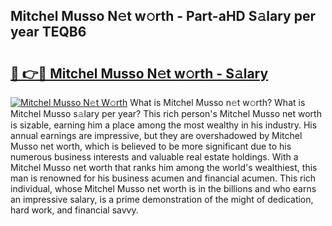 ## Mitchel Musso N𝚎t w𝚘rth - Part-aHD S𝚊lary per year TEQB6

# <h2><a href="http://gc1gym.nevu.top/?p=Mitchel+Musso">🔗 👉🔴 Mitchel Musso N𝚎t w𝚘rth - S𝚊lary</a></h2>

[![Mitchel Musso N𝚎t W𝚘rth](https://i.imgur.com/Oavwk0R.jpeg)](http://gc1gym.nevu.top/?p=Mitchel+Musso)
What is Mitchel Musso n𝚎t w𝚘rth? What is Mitchel Musso s𝚊lary per year?
This rich person's Mitchel Musso net worth is sizable, earning him a place among the most wealthy in his industry. His annual earnings are impressive, but they are overshadowed by Mitchel Musso net worth, which is believed to be more significant due to his numerous business interests and valuable real estate holdings. With a Mitchel Musso net worth that ranks him among the world's wealthiest, this man is renowned for his business acumen and financial acumen. This rich individual, whose Mitchel Musso net worth is in the billions and who earns an impressive salary, is a prime demonstration of the might of dedication, hard work, and financial savvy.
